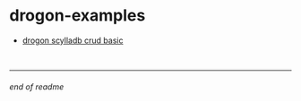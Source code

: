 # drogon-examples

- [drogon scylladb crud basic](./drogon-scylladb-crud-basic/README.md)

<br>

---

###### end of readme
